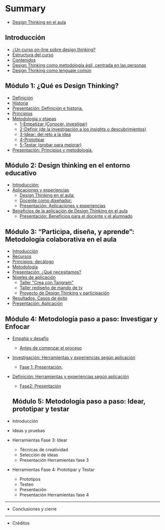 # Summary

* [Design Thinking en el aula](README.md)

## Introducción

* [¿Un curso on-line sobre design thinking?](introduccion/README.md)
* [Estructura del curso](introduccion/estructura_del_curso.md)
* [Contenidos](introduccion/contenidos.md)
* [Design Thinking como metodología ágil, centrada en las personas](introduccion/design_thinking_como_metodologia_agil,_centrada_en.md)
* [Design Thinking como lenguaje común](introduccion/design_thinking_como_lenguaje_comun.md)

## Módulo 1: ¿Qué es Design Thinking?

* [Definición](bloque_1_que_es_design_thinking/definicion.md)
* [Historia](bloque_1_que_es_design_thinking/historia.md)
* [Presentación: Definición e historia.](bloque_1_que_es_design_thinking/presentacion-definicion-e-historia.md)
* [Principios](bloque_1_que_es_design_thinking/principios.md)
* [Metodología y etapas](bloque_1_que_es_design_thinking/metodologia.md)
  * [1-Empatizar \(Conocer, investigar\)](bloque_1_que_es_design_thinking/metodologia/1-empatizar-conocer-investigar.md)
  * [2-Definir \(de la investigación a los insights o descubrimientos\)](bloque_1_que_es_design_thinking/metodologia/2-definir-de-la-investigacion-a-los-insights-o-descubrimientos.md)
  * [3-Idear: del reto a la idea](bloque_1_que_es_design_thinking/metodologia/3-idear-del-reto-a-la-idea.md)
  * [4-Prototipar](bloque_1_que_es_design_thinking/metodologia/4-prototipar.md)
  * [5-Testar \(probar para mejorar\)](bloque_1_que_es_design_thinking/metodologia/5-testar-probar-para-mejorar.md)
* [Presentación: Principios y metodología.](bloque_1_que_es_design_thinking/presentacion-principios-y-metodologia.md)

## Módulo 2: Design thinking en el entorno educativo

* [Introducción: ](bloque_2_design_thinking_en_el_entorno_educativo/introduccion.md)
* [Aplicaciones y experiencias](bloque_2_design_thinking_en_el_entorno_educativo/aplicaciones.md)
  * [Design Thinking en el aula: ](bloque_2_design_thinking_en_el_entorno_educativo/a-_design_thinking_en_el_aula.md)
  * [Docente como diseñador: ](bloque_2_design_thinking_en_el_entorno_educativo/b-_docente_como_disenador.md)
  * [Presentación: Aplicaciones y experiencias](bloque_2_design_thinking_en_el_entorno_educativo/presentacion-aplicaciones-y-experiencias.md)
* [Beneficios de la aplicación de Design Thinking en el aula](bloque_2_design_thinking_en_el_entorno_educativo/beneficios_de_la_aplicacion_de_design_thinking_en_.md)
  * [Presentación: Beneficios para el docente y el alumnado](bloque_2_design_thinking_en_el_entorno_educativo/beneficios_de_la_aplicacion_de_design_thinking_en_/presentacion-beneficios-para-el-docente-y-el-alumnado.md)

## Módulo 3: “Participa, diseña, y aprende”: Metodología colaborativa en el aula

* [Introducción](introduccion.md)
* [Recursos](recursos.md)
* [Principios: decálogo](principios-decalogo.md)
* [Metodología](metodologia.md)
* [Presentación: ¿Qué necesitamos?](presentacion-que-necesitamos.md)
* [Niveles de aplicación](niveles-de-aplicacion.md)
  * [Taller "Crea con Tangram"](niveles-de-aplicacion/taller-crea-con-tangram.md)
  * [Taller rediseño de mando de tv](niveles-de-aplicacion/taller-rediseno-de-mando-de-tv.md)
  * [Proyecto de Design Thinking y participación](niveles-de-aplicacion/proyecto-de-design-thinking-y-participacion.md)
* [Resultados. Casos de éxito](resultados-casos-de-exito.md)
* [Presentación: Aplicación](resultados-casos-de-exito/presentacon-aplicacion.md)

## Módulo 4: Metodología paso a paso: Investigar y Enfocar

* [Empatía y desafío](modulo-4-metodologia-paso-a-paso-investigacion-y-definicion/empatia-y-desafio.md)
  * [Antes de comenzar el proceso](modulo-4-metodologia-paso-a-paso-investigacion-y-definicion/empatia-y-desafio/ejercicio-de-dos-minutos.md)
* [Investigación: Herramientas y experiencias según aplicación](modulo-4-metodologia-paso-a-paso-investigacion-y-definicion/investigacion-herramientas-y-experiencias-segun-aplicacion.md)
  * [Fase 1: Presentación.](modulo-4-metodologia-paso-a-paso-investigacion-y-definicion/investigacion-herramientas-y-experiencias-segun-aplicacion/fase-1-presentacion.md)
* [Definición: Herramientas y experiencias según aplicación](modulo-4-metodologia-paso-a-paso-investigacion-y-definicion/definicion-herramientas-y-experiencias-segun-aplicacion.md)
  * [Fase2: Presentación](modulo-4-metodologia-paso-a-paso-investigacion-y-definicion/definicion-herramientas-y-experiencias-segun-aplicacion/fase2-presentacion.md)
  
  ## Módulo 5: Metodología paso a paso: Idear, prototipar y testar

* Introducción
* Ideas y pruebas
* Herramientas Fase 3: Idear
  * Técnicas de creatividad
  * Selección de ideas
  * Presentación Herramientas fase 3
* Herramientas Fase 4: Prototipar y Testar
  * Prototipos
  * Testeo
  * Presentación
  * Presentación Herramientas fase 4
  
---

* Conclusiones y cierre

---

* Créditos

